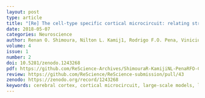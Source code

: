 ```yaml
---
layout: post
type: article
title: "[Re] The cell-type specific cortical microcircuit: relating structure and activity in a full-scale spiking network model"
date: 2018-05-07
categories: Neuroscience
author: Renan O. Shimoura, Nilton L. Kamij1, Rodrigo F.O. Pena, Vinicius L. Cordeiro, Cesar C. Ceballos, Cecilia Romaro, and Antonio C. Roque
volume: 4
issue: 1
number: 2
doi: 10.5281/zenodo.1243268
pdf: https://github.com/ReScience-Archives/ShimouraR-KamijiNL-PenaRFO-CordeiroVL-CeballosCC-RomaroC-RoqueAC-2017/blob/master/article/ShimouraR-KamijiNL-PenaRFO-CordeiroVL-CeballosCC-RomaroC-RoqueAC-2017.pdf
review: https://github.com/ReScience/ReScience-submission/pull/43
zenodo: https://zenodo.org/record/1243268
keywords: cerebral cortex, cortical microcircuit, large-scale models, layered network, specificity of connections
---
```

